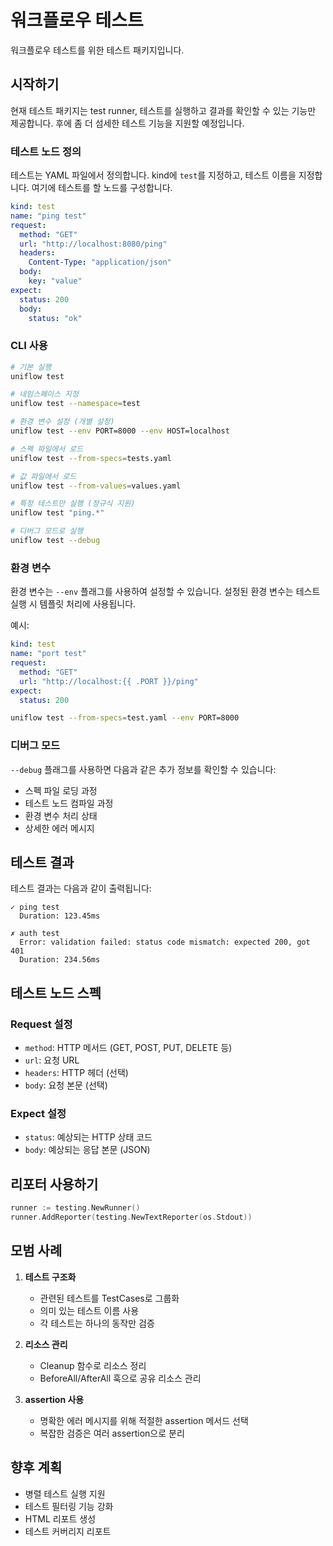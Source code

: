 # 워크플로우 테스트

워크플로우 테스트를 위한 테스트 패키지입니다.

## 시작하기

현재 테스트 패키지는 test runner, 테스트를 실행하고 결과를 확인할 수 있는 기능만 제공합니다. 후에 좀 더 섬세한 테스트 기능을 지원할 예정입니다.

### 테스트 노드 정의

테스트는 YAML 파일에서 정의합니다. kind에 `test`를 지정하고, 테스트 이름을 지정합니다. 여기에 테스트를 할 노드를 구성합니다.

```yaml
kind: test
name: "ping test"
request:
  method: "GET"
  url: "http://localhost:8080/ping"
  headers:
    Content-Type: "application/json"
  body:
    key: "value"
expect:
  status: 200
  body:
    status: "ok"
```

### CLI 사용

```bash
# 기본 실행
uniflow test

# 네임스페이스 지정
uniflow test --namespace=test

# 환경 변수 설정 (개별 설정)
uniflow test --env PORT=8000 --env HOST=localhost

# 스펙 파일에서 로드
uniflow test --from-specs=tests.yaml

# 값 파일에서 로드
uniflow test --from-values=values.yaml

# 특정 테스트만 실행 (정규식 지원)
uniflow test "ping.*"

# 디버그 모드로 실행
uniflow test --debug
```

### 환경 변수

환경 변수는 `--env` 플래그를 사용하여 설정할 수 있습니다. 설정된 환경 변수는 테스트 실행 시 템플릿 처리에 사용됩니다.

예시:
```yaml
kind: test
name: "port test"
request:
  method: "GET"
  url: "http://localhost:{{ .PORT }}/ping"
expect:
  status: 200
```

```bash
uniflow test --from-specs=test.yaml --env PORT=8000
```

### 디버그 모드

`--debug` 플래그를 사용하면 다음과 같은 추가 정보를 확인할 수 있습니다:
- 스펙 파일 로딩 과정
- 테스트 노드 컴파일 과정
- 환경 변수 처리 상태
- 상세한 에러 메시지

## 테스트 결과

테스트 결과는 다음과 같이 출력됩니다:

```
✓ ping test
  Duration: 123.45ms

✗ auth test
  Error: validation failed: status code mismatch: expected 200, got 401
  Duration: 234.56ms
```

## 테스트 노드 스펙

### Request 설정

- `method`: HTTP 메서드 (GET, POST, PUT, DELETE 등)
- `url`: 요청 URL
- `headers`: HTTP 헤더 (선택)
- `body`: 요청 본문 (선택)

### Expect 설정

- `status`: 예상되는 HTTP 상태 코드
- `body`: 예상되는 응답 본문 (JSON)

## 리포터 사용하기

```go
runner := testing.NewRunner()
runner.AddReporter(testing.NewTextReporter(os.Stdout))
```

## 모범 사례

1. **테스트 구조화**
   - 관련된 테스트를 TestCases로 그룹화
   - 의미 있는 테스트 이름 사용
   - 각 테스트는 하나의 동작만 검증

2. **리소스 관리**
   - Cleanup 함수로 리소스 정리
   - BeforeAll/AfterAll 훅으로 공유 리소스 관리

3. **assertion 사용**
   - 명확한 에러 메시지를 위해 적절한 assertion 메서드 선택
   - 복잡한 검증은 여러 assertion으로 분리

## 향후 계획

- 병렬 테스트 실행 지원
- 테스트 필터링 기능 강화
- HTML 리포트 생성
- 테스트 커버리지 리포트 